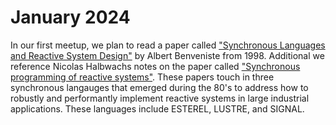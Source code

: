 # January 2024

In our first meetup, we plan to read a paper called ["Synchronous Languages and Reactive System Design"](https://github.com/Little-Languages/reading-club/blob/main/meetings/January%202024/Synchronous%20Languages%20and%20Reactive%20System%20Design%20-%20Albert%20Benveniste.pdf) by Albert Benveniste from 1998. Additional we reference Nicolas Halbwachs notes on the paper called ["Synchronous programming of reactive systems"](https://github.com/Little-Languages/reading-club/blob/main/meetings/January%202024/Synchronous%20programming%20of%20reactive%20systems%20-%20Nicolas%20Halbwachs.pdf). These papers touch in three synchronous langauges that emerged during the 80's to address how to robustly and performantly implement reactive systems in large industrial applications. These languages include ESTEREL, LUSTRE, and SIGNAL.

